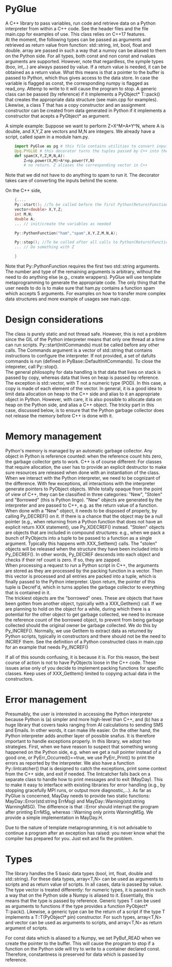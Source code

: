 # PyGlue
A C++ library to pass variables, run code and retrieve data on a Python interpreter from within a C++ code.
See the header files and the file main.cpp for examples of use. 
This class relies on C++17 features.   
At the moment, the following types can be passed as arguments and retrieved as return value from function: std::string, int, bool, float and double. array<T> are passed in such a way that a numoy can be aliased to them on the Python side.   For all types, both const and non const and rvalues arguments are supported. However, note that regardless, the symple types (boo, int,..) are always passed by value. If a return value is needed, it can be obtained as a return value.  What this means is that a pointer to the buffer is passed to Python, which thus gives access to the data store. In case the variable is flagged as const, the corresponding numpy is flagged as read_ony. Attemp to write to it will cause the program to stop. A generic class can be passed (by reference) if it implements a PyObject* T::pack() that creates the appropriate data structure (see main.cpp for examples). Likewise, a class T that has a copy constructor and an assignment constructor can be created from data generated in Python if it implements
a constructor that acepts a PyObject* as argument.  


A simple example: Suppose we want to perform Z=X^M+A*Y^N, where A is double, and X,Y,Z are vector<double>s and 
M,N are integers. We already have a script, called spam in a module ham.py. 
```python (ham.py)
    import PyGlue as pg # this file contains utilities to convert input data.
    @pg.PYGLUE # this decorator turns the tuples passed by C++ into the corresponding objects in Python
    def spam(X,Y,Z,M,N,A): 
        Z=np.power(X,M)+A*np.power(Y,N)
        # no return. Z aliases the corresponding vector in C++
```
Note that we did not have to do anything to spam to run it. The decorator takes care of converting the inputs behind the scene. 

On the C++ side, 
```c++
    {....
    Py::start(); //To be called before the first Python(Return)Function() call
    vector<double> X,Y,Z; 
    int M,N;
    double A;
    ... // init/create the variables as needed

    Py::PythonFunction("ham","spam",X,Y,Z,M,N,A);

    Py::stop(); //To be called after all calls to Python(Return)Function()
    ... // Do something with Z

    }
```
Note that Py::PythonFunction requires the first two std::string arguments. The number and type of the remaining arguments 
is arbitrary, without the need to do anything else (e.g., create wrappers). 
PyGlue will use template metaprogramming to 
generate the appropriate code. The only thing that the user needs to do is to make sure that ham.py contains a function spam which accepts 5 arguments.
For examples on how to transfer more complex data structures and more example of usages 
see main.cpp.   

# Design considerations

The class is purely static and not thread safe. However, this is not a problem since the GIL of the Python interpreter means that only one thread at a time can run scripts. Py::start(InitCommands) must be 
called before any other calls. The Commands argument is a vector of std::string that contains instructions to configure the interpreter. If not provided, a set of dafults commands is run (defined in PyBase::DefaultInitCommands). To close the intepreter, call Py::stop().   
The general philosophy for data handling is that data that lives on stack is passed by copy, whereas data that lives on heap is passed by reference. The exception is std::vector<T>, with T not a numeric type (POD). In this case, a copy is made of each element of the vector.  In general, it is a good idea to limit data allocation on heap 
to the C++ side and alias to it an appropriate object in Python. However, with care, it is also possible to allocate data on heap on the Python side, and alias a C++ object. The tricky part in this case, discussed below, is to ensure that the Python garbage collector does not release the memory before C++ is done with it.    

# Memory management

Python's memory is managed by an automatic garbage collector. Any object in Python is reference counted: when the reference count hits zero, the garbage collector gets to work. C++ is of course different: For classes that require allocation, the user has to provide an explicit destructor to make sure resources are released when done with an instantiation of the class. When we interact with the Python interpreter, we need to be cognizant of the difference. With few exceptions, all interactions with the interpreter generate pointers to PyObject objects. While totally opaque from the point of view of C++, they can be classified in three categories: "New", "Stolen" and "Borrowed" (this is Python lingo). "New" objects are generated by the interpreter and are passed to C++, e.g. as the return value of a function. When done with a "New" object, it needs to be disposed of properly, by calling Py_DECREF() on it. If there is a chance that the object may be a null pointer (e.g., when returning from a Python function that does not have an explicit return XXX statement), use Py_XDECREF() instead. "Stolen" objects are objects that are included in compound structures: e.g., when we pack a bunch of PyObjects into a tuple to be passed to a function as a single argument. Typically this happens with XXX_SetItem() calls. The "stolen" objects will be released when the structure they have been included into is Py_DECREF(). 
In other words, Py_DECREF descends into each object and checks if their ref count is zero. If so, they are zapped.  
When processing a request to run a Python script in C++, the arguments are stored as they are processed by the packing function in a vector. Then this vector is processed and all entries are packed into a tuple, which is finally passed to the Python interpreter. Upon return, the pointer of this tuple is Decref'd, which in turns applies the garbage collector to everything that is contained in it.  
The trickiest objects are the "borrowed" ones. These are objects that have been gotten from another object, typically with a XXX_GetItem() call. If we are planning to hold on the object for a while, during which there is a potential for the other object to get garbage collected, we need to increase the reference count of the borrowed object, to prevent from being garbage collected should the original owner be garbage collected. We do this by Py_INCREF(). Normally, we use GetItem to extract 
data as returned by Python scripts, typically in constructors and there should not be the need to INCREF them. See the definition of a Python constructed class in main.cpp for an example that needs Py_INCREF()  

If all of this sounds confusing, it is because it is. For this reason, the best course of action is not to have PyObjects loose in the C++ code. These issues arise only of you decide to implement packing functions for specific classes. Keep uses of XXX_GetItem() limited to copying actual data in the constructors. 

# Error management

Presumably, the user is interested in accessing the Python interpreter because Python is (a) simpler and more high-level than C++, and (b) has a huge library that covers tasks ranging from AI calculations to sending SMS and Emails. In other words, it can make life easier. On the other hand, the Python  interpreter adds another layer of possible snafus. It is therefore important to handle exceptions properly. 
In this library, we adopt two strategies. First, when we have reason to suspect that something wrong happened on the Python side, e.g. when we get a null pointer instead of a good one, or PyErr_Occurred()==true, we use PyErr_Print() to print the errors as reported by the interpreter. We also have a function Py::lintcatcher() that is designed to catch the exceptions, print some context from the C++ side, and exit if needed. The lintcatcher falls back on a separate class to handle how to print messages and to exit (MayDay). This to make it easy to interface with existing libraries for error handling (e.g., by stopping gracefully MPI runs, or output more diagnostic,...). 
As far as PyGlue is concerned, MayDay needs to provide two static functions: MayDay::Error(std:string ErrMsg) and MayDay::Warning(std:string WarningMSG). The difference is that ::Error should interrupt the program after printing ErrMSg, whereas ::Warning only prints WarningMSg. 
We provide a simple implementation in MayDay.H. 

Due to the nature of template metaprogramming, it is not 
advisable to continue a program after an exception has raised: you never know what the compiler has prepared for you. Just exit and fix the problem.  

# Types

The library handles the 5 basic data types (bool, int, float, double and std::string). For these data types,  array<T,N> can be used as arguments to scripts and as return value of scripts. In all cases,
data is passed by value. The type vector<T> is treated differently: for numeric types, it is passed in such a way that on the Python side a Numpy is aliased to it. Essentially, this means that the type is passed by reference. 
Generic types T can be used as arguments to functions if the type provides a function PyObject* T::pack(). Likewise, a generic type can be the return of a script if the type T implements a T::T(PyObject* pin) constructor. For such types, array<T,N> and vector<T> can be used as arguments to scripts, and array<T,N> as return argument of scripts.   


For const data which is aliased to a Numpy,  we set PyBuf_READ when we create the pointer to the buffer. This will cause the program to stop if a function on the Python side will try to write to a container declared const. Therefore, constantness is preserved for data which is passed by reference.   

